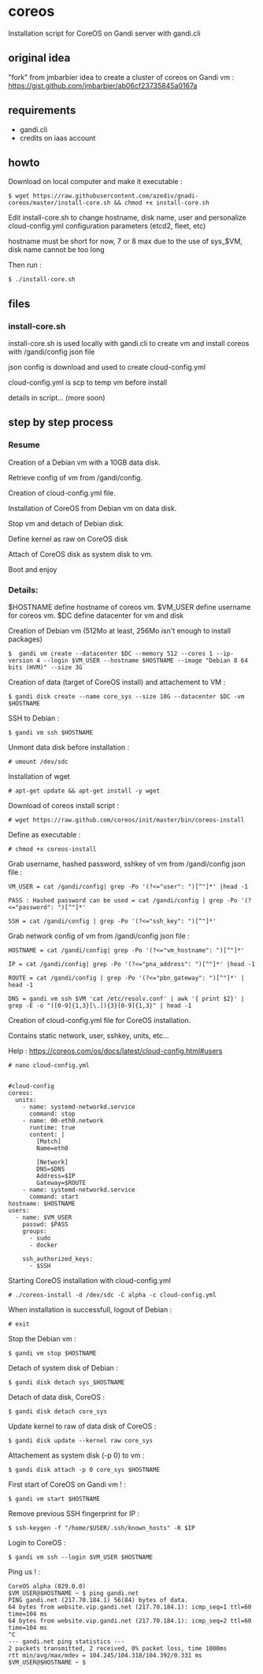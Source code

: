 # coreos
Installation script for CoreOS on Gandi server with gandi.cli

## original idea
"fork" from jmbarbier idea to create a cluster of coreos on Gandi vm : 
https://gist.github.com/jmbarbier/ab06cf23735845a0167a


## requirements
 - gandi.cli
 - credits on iaas account

## howto 

Download on local computer and make it executable : 

    $ wget https://raw.githubusercontent.com/azediv/gnadi-coreos/master/install-core.sh && chmod +x install-core.sh

Edit install-core.sh to change hostname, disk name, user and personalize cloud-config.yml configuration parameters
(etcd2, fleet, etc)

hostname must be short for now, 7 or 8 max due to the use of sys_$VM, disk name cannot be too long

Then run :

    $ ./install-core.sh

## files

### install-core.sh

install-core.sh is used locally with gandi.cli to create vm and install coreos with /gandi/config json file

json config is download and used to create cloud-config.yml

cloud-config.yml is scp to temp vm before install

details in script... (more soon)

## step by step process

### Resume

Creation of a Debian vm with a 10GB data disk.

Retrieve config of vm from /gandi/config.

Creation of cloud-config.yml file.

Installation of CoreOS from Debian vm on data disk.

Stop vm and detach of Debian disk.

Define kernel as raw on CoreOS disk 

Attach of CoreOS disk as system disk to vm.

Boot and enjoy

### Details:

$HOSTNAME define hostname of coreos vm.
$VM_USER define username for coreos vm.
$DC define datacenter for vm and disk 

Creation of Debian vm (512Mo at least, 256Mo isn't enough to install packages)

	$  gandi vm create --datacenter $DC --memory 512 --cores 1 --ip-version 4 --login $VM_USER --hostname $HOSTNAME --image "Debian 8 64 bits (HVM)" --size 3G

Creation of data (target of CoreOS install) and attachement to VM :

	$ gandi disk create --name core_sys --size 10G --datacenter $DC -vm $HOSTNAME

SSH to Debian :

	$ gandi vm ssh $HOSTNAME

Unmont data disk before installation :

	# umount /dev/sdc

Installation of wget

	# apt-get update && apt-get install -y wget 

Download of coreos install script :

	# wget https://raw.github.com/coreos/init/master/bin/coreos-install

Define as executable :

	# chmod +x coreos-install

Grab username, hashed password, sshkey of vm from /gandi/config json file : 

	VM_USER = cat /gandi/config| grep -Po '(?<="user": ")[^"]*' |head -1

	PASS : Hashed password can be used = cat /gandi/config | grep -Po '(?<="password": ")[^"]*'

	SSH = cat /gandi/config | grep -Po '(?<="ssh_key": ")[^"]*'

Grab network config of vm from /gandi/config json file : 

	HOSTNAME = cat /gandi/config| grep -Po '(?<="vm_hostname": ")[^"]*'

	IP = cat /gandi/config| grep -Po '(?<="pna_address": ")[^"]*' |head -1

	ROUTE = cat /gandi/config | grep -Po '(?<="pbn_gateway": ")[^"]*' | head -1

	DNS = gandi vm ssh $VM 'cat /etc/resolv.conf' | awk '{ print $2}' | grep -E -o "([0-9]{1,3}[\.]){3}[0-9]{1,3}" | head -1

Creation of cloud-config.yml file for CoreOS installation.

Contains static network, user, sshkey, units, etc...

Help : https://coreos.com/os/docs/latest/cloud-config.html#users


	# nano cloud-config.yml


	#cloud-config
	coreos:
	  units:
	    - name: systemd-networkd.service
	      command: stop
	    - name: 00-eth0.network
	      runtime: true
	      content: |
	        [Match]
	        Name=eth0

	        [Network]
	        DNS=$DNS
	        Address=$IP
	        Gateway=$ROUTE
	    - name: systemd-networkd.service
	      command: start
	hostname: $HOSTNAME
	users:
	  - name: $VM_USER
	    passwd: $PASS
	    groups:
	      - sudo
	      - docker
	      
	    ssh_authorized_keys:
	      - $SSH


Starting CoreOS installation with cloud-config.yml

	# ./coreos-install -d /dev/sdc -C alpha -c cloud-config.yml

When installation is successfull, logout of Debian :

	# exit

Stop the Debian vm :

	$ gandi vm stop $HOSTNAME

Detach of system disk of Debian :

	$ gandi disk detach sys_$HOSTNAME

Detach of data disk, CoreOS :

	$ gandi disk detach core_sys

Update kernel to raw of data disk of CoreOS :

	$ gandi disk update --kernel raw core_sys

Attachement as system disk (-p 0) to vm :

	$ gandi disk attach -p 0 core_sys $HOSTNAME

First start of CoreOS on Gandi vm ! :

	$ gandi vm start $HOSTNAME

Remove previous SSH fingerprint for IP  :

	$ ssh-keygen -f "/home/$USER/.ssh/known_hosts" -R $IP

Login to CoreOS :

	$ gandi vm ssh --login $VM_USER $HOSTNAME

Ping us ! :

	CoreOS alpha (829.0.0)
	$VM_USER@$HOSTNAME ~ $ ping gandi.net
	PING gandi.net (217.70.184.1) 56(84) bytes of data.
	64 bytes from website.vip.gandi.net (217.70.184.1): icmp_seq=1 ttl=60 time=104 ms
	64 bytes from website.vip.gandi.net (217.70.184.1): icmp_seq=2 ttl=60 time=104 ms
	^C
	--- gandi.net ping statistics ---
	2 packets transmitted, 2 received, 0% packet loss, time 1000ms
	rtt min/avg/max/mdev = 104.245/104.318/104.392/0.331 ms
	$VM_USER@$HOSTNAME ~ $ 

